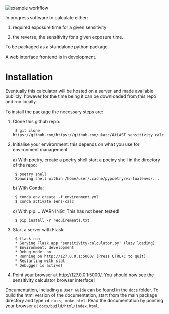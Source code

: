 ![example workflow](https://github.com/ukatc/AtLAST_sensitivity_calculator/actions/workflows/backend-tests.yml/badge.svg)


In progress software to calculate either:

1. required exposure time for a given sensitivity 

2. the reverse, the sensitivity for a given exposure time.

To be packaged as a standalone python package.

A web interface frontend is in development.

Installation
============

Eventually this calculator will be hosted on a server and made available publicly, however for the time being it can be downloaded from this repo and run locally.

To install the package the necessary steps are:

1. Clone this github repo: 

        $ git clone https://github.com/https://github.com/ukatc/AtLAST_sensitivity_calculator.git


2. Initialise your environment: this depends on what you use for environment management
    
    a) With poetry, create a poetry shell start a poetry shell in the directory of the repo:
            
        $ poetry shell
        Spawning shell within /home/user/.cache/pypoetry/virtualenvs/...
    

    b) With Conda:
    
        $ conda env create -f environment.yml
        $ conda activate sens-calc
    

    c) With pip:
    .. WARNING:: This has not been tested!
    
        $ pip install -r requirements.txt
    

3. Start a server with Flask:


        $ flask run
        * Serving Flask app 'sensitivity-calculator.py' (lazy loading)
        * Environment: development
        * Debug mode: on
        * Running on http://127.0.0.1:5000/ (Press CTRL+C to quit)
        * Restarting with stat
        * Debugger is active!


4. Point your browser at http://127.0.0.1:5000/. You should now see the sensitivity calculator browser interface!



Documentation, including a ``User Guide`` can be found in the ``docs`` folder. To build the html version of the documentation, start from the main package directory and type ``cd docs; make html``. Read the documentation by pointing your browser at ``docs/build/html/index.html``.
